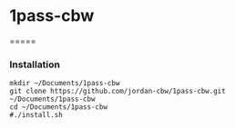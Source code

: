 # 1pass-cbw
=====

### Installation

```shell
mkdir ~/Documents/1pass-cbw
git clone https://github.com/jordan-cbw/1pass-cbw.git ~/Documents/1pass-cbw
cd ~/Documents/1pass-cbw
#./install.sh
```
